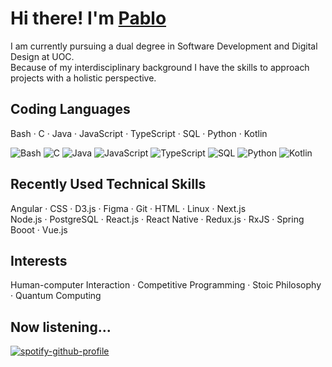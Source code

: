 # Hi there! I'm [Pablo](https://apausa.dev)

I am currently pursuing a dual degree in Software Development and Digital Design at UOC.  
Because of my interdisciplinary background I have the skills to approach projects with a holistic perspective.

## Coding Languages

Bash · C · Java · JavaScript · TypeScript · SQL · Python · Kotlin

![Bash](https://img.shields.io/badge/Bash?logo=bash)
![C](https://img.shields.io/badge/C?logo=c)
![Java](https://img.shields.io/badge/Java?logo=java)
![JavaScript](https://img.shields.io/badge/JavaScript?logo=javascript)
![TypeScript](https://img.shields.io/badge/TypeScript?logo=typescript)
![SQL](https://img.shields.io/badge/SQL?logo=sql)
![Python](https://img.shields.io/badge/Python?logo=python)
![Kotlin](https://img.shields.io/badge/Kotlin?logo=kotlin)

## Recently Used Technical Skills


Angular · CSS · D3.js · Figma · Git · HTML · Linux · Next.js  
Node.js · PostgreSQL · React.js · React Native · Redux.js · RxJS · Spring Booot · Vue.js

## Interests

Human-computer Interaction · Competitive Programming · Stoic Philosophy · Quantum Computing

## Now listening...

[![spotify-github-profile](https://spotify-github-profile.kittinanx.com/api/view?uid=pabloapausa&cover_image=true&theme=natemoo-re&show_offline=true&background_color=121212&interchange=false&bar_color=53b14f&bar_color_cover=false)](https://spotify-github-profile.kittinanx.com/api/view?uid=pabloapausa&redirect=true)
